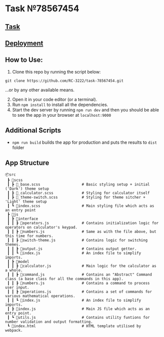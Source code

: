 # Task №78567454

## [Task](https://drive.google.com/file/d/15jVnBPXaZrjs99KOUxp4TGq6Inau6xq_/view)
## [Deployment](https://rc-3222.github.io/task-78567454--dist/)

## How to Use:

1. Clone this repo by running the script below:

```
git clone https://github.com/RC-3222/task-78567454.git
```
...or by any other available means.

2. Open it in your code editor (or a terminal).
3. Run `npm install` to install all the dependencies.
4. Start the dev server by running `npm run dev` and then you should be able to see the app in your browser at `localhost:9000`


## Additional Scripts

- `npm run build` builds the app for production and puts the results to `dist` folder

## App Structure

```
📦src                               
 ┣ 📂scss                           
 ┃ ┣ 📜_base.scss                   # Basic styling setup + initial ('Dark') theme setup
 ┃ ┣ 📜_calculator.scss             # Styling for calculator itself
 ┃ ┣ 📜_theme-switch.scss           # Styling for theme sitcher + 'Light' theme setup
 ┃ ┗ 📜index.scss                   # Main styling file which acts as an entry point
 ┣ 📂js                             
 ┃ ┣ 📂interface                 
 ┃ ┃ ┣ 📜operators.js               # Contains initialization logic for operators on calculator's keypad. 
 ┃ ┃ ┣ 📜numbers.js                 # Same as with the file above, but this time for numbers. 
 ┃ ┃ ┣ 📜switch-theme.js            # Contains logic for switching themes. 
 ┃ ┃ ┣ 📜output.js                  # Contains output getter.
 ┃ ┃ ┗ 📜index.js                   # An index file to simplify imports.
 ┃ ┣ 📂model                     
 ┃ ┃ ┣ 📜calculator.js              # Main logic for the calculator as a whole.
 ┃ ┃ ┣ 📜command.js                 # Contains an "Abstract" Command class (a base class for all the commands in this app). 
 ┃ ┃ ┣ 📜numbers.js                 # Contains a command to process user input. 
 ┃ ┃ ┣ 📜operations.js              # Contains a set of commands for various mathematical operations.
 ┃ ┃ ┗ 📜index.js                   # An index file to simplify imports.
 ┃ ┣ 📜index.js                     # Main JS file which acts as an entry point.
 ┃ ┗ 📜utils.js                     # Contains utility funtions for number validation and output formatting.
 ┗ 📜index.html                     # HTML template utilised by webpack.
```
